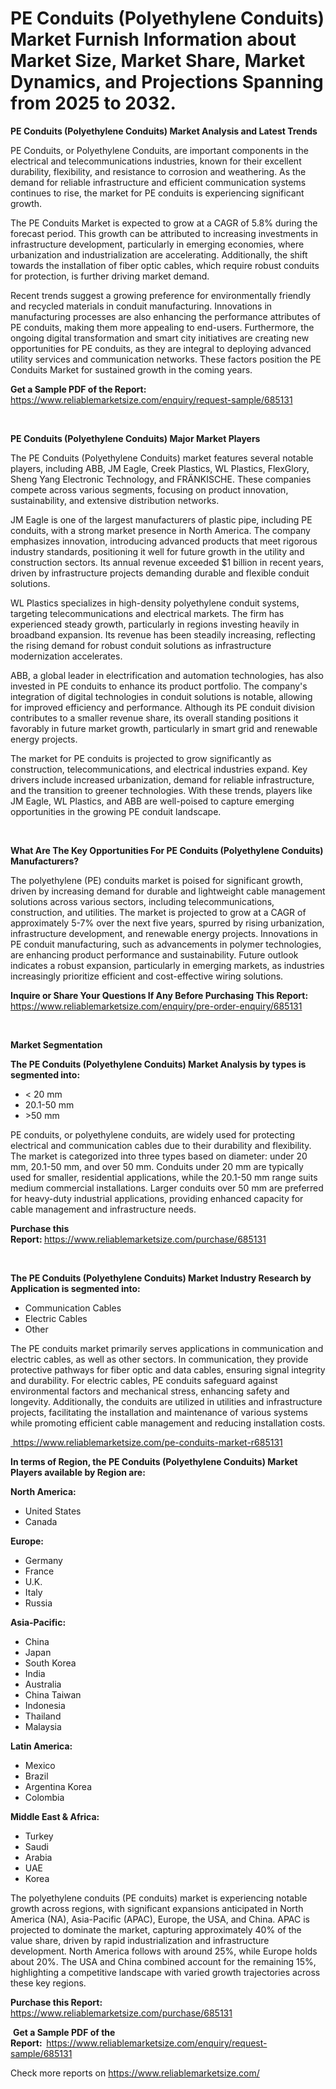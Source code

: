 <p><h1>PE Conduits (Polyethylene Conduits) Market Furnish Information about Market Size, Market Share, Market Dynamics, and Projections Spanning from 2025 to 2032.</h1></p><p><strong>PE Conduits (Polyethylene Conduits) Market Analysis and Latest Trends</strong></p>
<p><p>PE Conduits, or Polyethylene Conduits, are important components in the electrical and telecommunications industries, known for their excellent durability, flexibility, and resistance to corrosion and weathering. As the demand for reliable infrastructure and efficient communication systems continues to rise, the market for PE conduits is experiencing significant growth. </p><p>The PE Conduits Market is expected to grow at a CAGR of 5.8% during the forecast period. This growth can be attributed to increasing investments in infrastructure development, particularly in emerging economies, where urbanization and industrialization are accelerating. Additionally, the shift towards the installation of fiber optic cables, which require robust conduits for protection, is further driving market demand.</p><p>Recent trends suggest a growing preference for environmentally friendly and recycled materials in conduit manufacturing. Innovations in manufacturing processes are also enhancing the performance attributes of PE conduits, making them more appealing to end-users. Furthermore, the ongoing digital transformation and smart city initiatives are creating new opportunities for PE conduits, as they are integral to deploying advanced utility services and communication networks. These factors position the PE Conduits Market for sustained growth in the coming years.</p></p>
<p><strong>Get a Sample PDF of the Report:&nbsp;</strong> <a href="https://www.reliablemarketsize.com/enquiry/request-sample/685131?utm_campaign=2272&utm_medium=2&utm_source=Github&utm_content=ia&utm_term=03022025&utm_id=pe-conduits-polyethylene-conduits">https://www.reliablemarketsize.com/enquiry/request-sample/685131</a></p>
<p>&nbsp;</p>
<p><strong>PE Conduits (Polyethylene Conduits) Major Market Players</strong></p>
<p><p>The PE Conduits (Polyethylene Conduits) market features several notable players, including ABB, JM Eagle, Creek Plastics, WL Plastics, FlexGlory, Sheng Yang Electronic Technology, and FRÄNKISCHE. These companies compete across various segments, focusing on product innovation, sustainability, and extensive distribution networks.</p><p>JM Eagle is one of the largest manufacturers of plastic pipe, including PE conduits, with a strong market presence in North America. The company emphasizes innovation, introducing advanced products that meet rigorous industry standards, positioning it well for future growth in the utility and construction sectors. Its annual revenue exceeded $1 billion in recent years, driven by infrastructure projects demanding durable and flexible conduit solutions.</p><p>WL Plastics specializes in high-density polyethylene conduit systems, targeting telecommunications and electrical markets. The firm has experienced steady growth, particularly in regions investing heavily in broadband expansion. Its revenue has been steadily increasing, reflecting the rising demand for robust conduit solutions as infrastructure modernization accelerates.</p><p>ABB, a global leader in electrification and automation technologies, has also invested in PE conduits to enhance its product portfolio. The company's integration of digital technologies in conduit solutions is notable, allowing for improved efficiency and performance. Although its PE conduit division contributes to a smaller revenue share, its overall standing positions it favorably in future market growth, particularly in smart grid and renewable energy projects.</p><p>The market for PE conduits is projected to grow significantly as construction, telecommunications, and electrical industries expand. Key drivers include increased urbanization, demand for reliable infrastructure, and the transition to greener technologies. With these trends, players like JM Eagle, WL Plastics, and ABB are well-poised to capture emerging opportunities in the growing PE conduit landscape.</p></p>
<p>&nbsp;</p>
<p><strong>What Are The Key Opportunities For PE Conduits (Polyethylene Conduits) Manufacturers?</strong></p>
<p><p>The polyethylene (PE) conduits market is poised for significant growth, driven by increasing demand for durable and lightweight cable management solutions across various sectors, including telecommunications, construction, and utilities. The market is projected to grow at a CAGR of approximately 5-7% over the next five years, spurred by rising urbanization, infrastructure development, and renewable energy projects. Innovations in PE conduit manufacturing, such as advancements in polymer technologies, are enhancing product performance and sustainability. Future outlook indicates a robust expansion, particularly in emerging markets, as industries increasingly prioritize efficient and cost-effective wiring solutions.</p></p>
<p><strong>Inquire or Share Your Questions If Any Before Purchasing This Report:</strong> <a href="https://www.reliablemarketsize.com/enquiry/pre-order-enquiry/685131?utm_campaign=2272&utm_medium=2&utm_source=Github&utm_content=ia&utm_term=03022025&utm_id=pe-conduits-polyethylene-conduits">https://www.reliablemarketsize.com/enquiry/pre-order-enquiry/685131</a></p>
<p>&nbsp;</p>
<p><strong>Market Segmentation</strong></p>
<p><strong>The PE Conduits (Polyethylene Conduits) Market Analysis by types is segmented into:</strong></p>
<p><ul><li>< 20 mm</li><li>20.1-50 mm</li><li>>50 mm</li></ul></p>
<p><p>PE conduits, or polyethylene conduits, are widely used for protecting electrical and communication cables due to their durability and flexibility. The market is categorized into three types based on diameter: under 20 mm, 20.1-50 mm, and over 50 mm. Conduits under 20 mm are typically used for smaller, residential applications, while the 20.1-50 mm range suits medium commercial installations. Larger conduits over 50 mm are preferred for heavy-duty industrial applications, providing enhanced capacity for cable management and infrastructure needs.</p></p>
<p><strong>Purchase this Report:&nbsp;</strong><a href="https://www.reliablemarketsize.com/purchase/685131?utm_campaign=2272&utm_medium=2&utm_source=Github&utm_content=ia&utm_term=03022025&utm_id=pe-conduits-polyethylene-conduits">https://www.reliablemarketsize.com/purchase/685131</a></p>
<p>&nbsp;</p>
<p><strong>The PE Conduits (Polyethylene Conduits) Market Industry Research by Application is segmented into:</strong></p>
<p><ul><li>Communication Cables</li><li>Electric Cables</li><li>Other</li></ul></p>
<p><p>The PE conduits market primarily serves applications in communication and electric cables, as well as other sectors. In communication, they provide protective pathways for fiber optic and data cables, ensuring signal integrity and durability. For electric cables, PE conduits safeguard against environmental factors and mechanical stress, enhancing safety and longevity. Additionally, the conduits are utilized in utilities and infrastructure projects, facilitating the installation and maintenance of various systems while promoting efficient cable management and reducing installation costs.</p></p>
<p><a href="https://www.reliablemarketsize.com/pe-conduits-market-r685131?utm_campaign=2272&utm_medium=2&utm_source=Github&utm_content=ia&utm_term=03022025&utm_id=pe-conduits-polyethylene-conduits">&nbsp;https://www.reliablemarketsize.com/pe-conduits-market-r685131</a></p>
<p><strong>In terms of Region, the PE Conduits (Polyethylene Conduits) Market Players available by Region are:</strong></p>
<p>
    <p> <strong> North America: </strong>
        <ul>
            <li>United States</li>
            <li>Canada</li>
        </ul>
        </p> 
    <p> <strong> Europe: </strong>
        <ul>
            <li>Germany</li>
            <li>France</li>
            <li>U.K.</li>
            <li>Italy</li>
            <li>Russia</li>
        </ul>
        </p> 
    <p> <strong> Asia-Pacific: </strong>
        <ul>
            <li>China</li>
            <li>Japan</li>
            <li>South Korea</li>
            <li>India</li>
            <li>Australia</li>
            <li>China Taiwan</li>
            <li>Indonesia</li>
            <li>Thailand</li>
            <li>Malaysia</li>
        </ul>
        </p> 
    <p> <strong> Latin America: </strong>
        <ul>
            <li>Mexico</li>
            <li>Brazil</li>
            <li>Argentina Korea</li>
            <li>Colombia</li>
        </ul>
        </p> 
    <p> <strong> Middle East & Africa: </strong>
        <ul>
            <li>Turkey</li>
            <li>Saudi</li>
            <li>Arabia</li>
            <li>UAE</li>
            <li>Korea</li>
        </ul>
    </p>
    </p>
<p><p>The polyethylene conduits (PE conduits) market is experiencing notable growth across regions, with significant expansions anticipated in North America (NA), Asia-Pacific (APAC), Europe, the USA, and China. APAC is projected to dominate the market, capturing approximately 40% of the value share, driven by rapid industrialization and infrastructure development. North America follows with around 25%, while Europe holds about 20%. The USA and China combined account for the remaining 15%, highlighting a competitive landscape with varied growth trajectories across these key regions.</p></p>
<p><strong>Purchase this Report: </strong><a href="https://www.reliablemarketsize.com/purchase/685131?utm_campaign=2272&utm_medium=2&utm_source=Github&utm_content=ia&utm_term=03022025&utm_id=pe-conduits-polyethylene-conduits">https://www.reliablemarketsize.com/purchase/685131</a></p>
<p>&nbsp;<strong>Get a Sample PDF of the Report:&nbsp;&nbsp;</strong><a href="https://www.reliablemarketsize.com/enquiry/request-sample/685131?utm_campaign=2272&utm_medium=2&utm_source=Github&utm_content=ia&utm_term=03022025&utm_id=pe-conduits-polyethylene-conduits">https://www.reliablemarketsize.com/enquiry/request-sample/685131</a></p>
<p><strong></strong></p>
<p>Check more reports on <a href="https://www.reliablemarketsize.com/?utm_campaign=2272&utm_medium=2&utm_source=Github&utm_content=ia&utm_term=03022025&utm_id=pe-conduits-polyethylene-conduits">https://www.reliablemarketsize.com/</a></p>